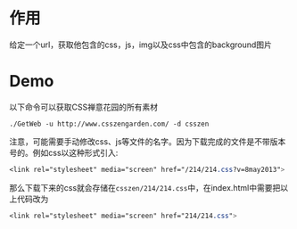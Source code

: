 # 作用
给定一个url，获取他包含的css，js，img以及css中包含的background图片

# Demo
以下命令可以获取CSS禅意花园的所有素材
```shell
./GetWeb -u http://www.csszengarden.com/ -d csszen
```

注意，可能需要手动修改css、js等文件的名字。因为下载完成的文件是不带版本号的。例如css以这种形式引入: 
```css
<link rel="stylesheet" media="screen" href="/214/214.css?v=8may2013">
```
那么下载下来的css就会存储在`csszen/214/214.css`中，在index.html中需要把以上代码改为

```css
<link rel="stylesheet" media="screen" href="214/214.css">
```

